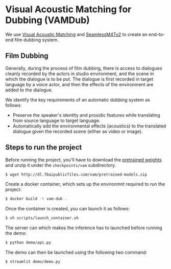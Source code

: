# Visual Acoustic Matching for Dubbing (VAMDub)

We use [Visual Acoustic Matching](https://github.com/facebookresearch/visual-acoustic-matching) and [SeamlessM4Tv2](https://github.com/facebookresearch/seamless_communication) to create an end-to-end film dubbing system.


## Film Dubbing

Generally, during the process of film dubbing, there is access to dialogues cleanly recorded by the actors in studio environment, and the scene in which the dialogue is to be put. The dialogue is first recorded in target language by a voice actor, and then the effects of the environment are added to the dialogue.


We identify the key requirements of an automatic dubbing system as follows:
- Preserve the speaker's identity and prosidic features while translating from source language to target language.
- Automatically add the environmental effects (acoustics) to the translated dialogue given the recorded scene (either as video or image).


## Steps to run the project

Before running the project, you'll have to download the [pretrained weights](http://dl.fbaipublicfiles.com/vam/pretrained-models.zip) and unzip it under the `checkpoints/vam` subdirectory.

```sh
$ wget http://dl.fbaipublicfiles.com/vam/pretrained-models.zip
```

Create a docker container, which sets up the environmnt required to run the project:
```sh
$ docker build -t vam-dub .
```

Once the container is created, you can launch it as follows:
```sh
$ sh scripts/launch_container.sh
```

The server can which makes the inference has to launched before running the demo:
```sh
$ python demo/api.py
```

The demo can then be launched using the following two command:
```sh
$ streamlit demo/demo.py
```